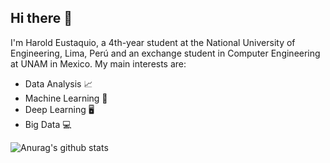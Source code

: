 ## Hi there 👋
I'm Harold Eustaquio, a 4th-year student at the National University of Engineering, Lima, Perú and an exchange student in Computer Engineering at UNAM in Mexico. My main interests are:
- Data Analysis 📈
- Machine Learning 🤖
- Deep Learning 🖥️
- Big Data 💻

![Anurag's github stats](https://github-readme-stats.vercel.app/api?username=haroldeustaquio&show_icons=true)
<!--
- 🔭 I’m currently working on ...
- 🌱 I’m currently learning ...
- 👯 I’m looking to collaborate on ...
- 🤔 I’m looking for help with ...
- 💬 Ask me about ...
- 📫 How to reach me: ...
- 😄 Pronouns: ...
- ⚡ Fun fact: ...

[![Anurag's github stats](https://github-readme-stats.vercel.app/api?username=haroldeustaquio)](https://github.com/anuraghazra/github-readme-stats)

![Anurag's github stats](https://github-readme-stats.vercel.app/api?username=haroldeustaquio&hide=contribs,prs)

![Anurag's github stats](https://github-readme-stats.vercel.app/api?username=haroldeustaquio&count_private=true)

-->

